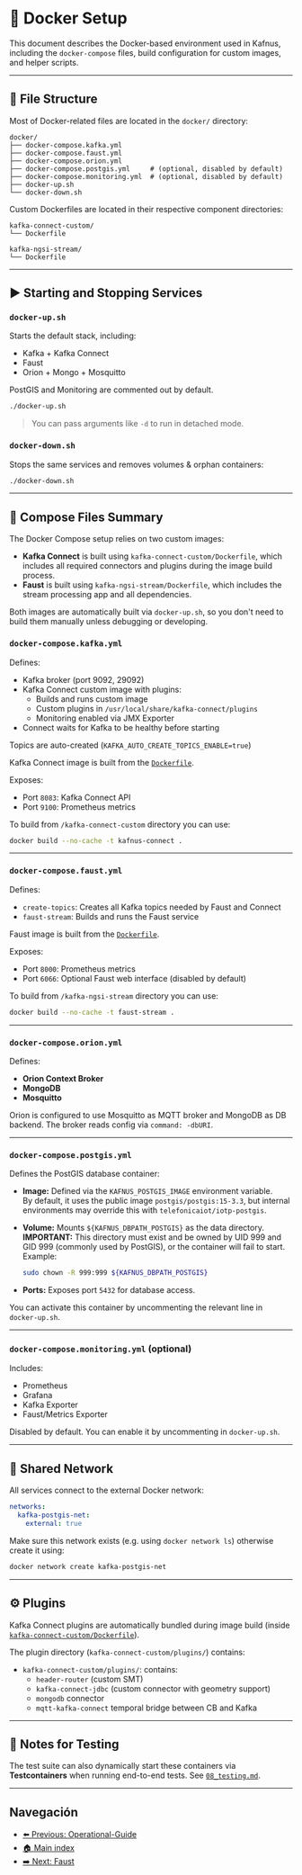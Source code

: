 # 🐳 Docker Setup

This document describes the Docker-based environment used in Kafnus, including the `docker-compose` files, build configuration for custom images, and helper scripts.

---

## 📁 File Structure

Most of Docker-related files are located in the `docker/` directory:

```plaintext
docker/
├── docker-compose.kafka.yml
├── docker-compose.faust.yml
├── docker-compose.orion.yml
├── docker-compose.postgis.yml     # (optional, disabled by default)
├── docker-compose.monitoring.yml  # (optional, disabled by default)
├── docker-up.sh
└── docker-down.sh
```

Custom Dockerfiles are located in their respective component directories:

```plaintext
kafka-connect-custom/
└── Dockerfile

kafka-ngsi-stream/
└── Dockerfile
```

---

## ▶️ Starting and Stopping Services

### `docker-up.sh`

Starts the default stack, including:

- Kafka + Kafka Connect
- Faust
- Orion + Mongo + Mosquitto

PostGIS and Monitoring are commented out by default.

```bash
./docker-up.sh
```

> You can pass arguments like `-d` to run in detached mode.


### `docker-down.sh`

Stops the same services and removes volumes & orphan containers:

```bash
./docker-down.sh
```

---

## 🧱 Compose Files Summary

The Docker Compose setup relies on two custom images:

- **Kafka Connect** is built using `kafka-connect-custom/Dockerfile`, which includes all required connectors and plugins during the image build process.
- **Faust** is built using `kafka-ngsi-stream/Dockerfile`, which includes the stream processing app and all dependencies.

Both images are automatically built via `docker-up.sh`, so you don't need to build them manually unless debugging or developing.


### `docker-compose.kafka.yml`

Defines:

- Kafka broker (port 9092, 29092)
- Kafka Connect custom image with plugins:
  - Builds and runs custom image
  - Custom plugins in `/usr/local/share/kafka-connect/plugins`
  - Monitoring enabled via JMX Exporter
- Connect waits for Kafka to be healthy before starting

Topics are auto-created (`KAFKA_AUTO_CREATE_TOPICS_ENABLE=true`)

Kafka Connect image is built from the [`Dockerfile`](../kafka-connect-custom/Dockerfile).

Exposes:
- Port `8083`: Kafka Connect API
- Port `9100`: Prometheus metrics

To build from `/kafka-connect-custom` directory you can use:

```bash
docker build --no-cache -t kafnus-connect .
```

---

### `docker-compose.faust.yml`

Defines:

- `create-topics`: Creates all Kafka topics needed by Faust and Connect
- `faust-stream`: Builds and runs the Faust service

Faust image is built from the [`Dockerfile`](../kafka-ngsi-stream/Dockerfile).

Exposes:
- Port `8000`: Prometheus metrics
- Port `6066`: Optional Faust web interface (disabled by default)

To build from `/kafka-ngsi-stream` directory you can use:

```bash
docker build --no-cache -t faust-stream .
```

---

### `docker-compose.orion.yml`

Defines:

- **Orion Context Broker**
- **MongoDB**
- **Mosquitto**

Orion is configured to use Mosquitto as MQTT broker and MongoDB as DB backend. The broker reads config via `command: -dbURI`.

---

### `docker-compose.postgis.yml`

Defines the PostGIS database container:

- **Image:** Defined via the `KAFNUS_POSTGIS_IMAGE` environment variable.  
  By default, it uses the public image `postgis/postgis:15-3.3`, but internal environments may override this with `telefonicaiot/iotp-postgis`.

- **Volume:** Mounts `${KAFNUS_DBPATH_POSTGIS}` as the data directory.  
  **IMPORTANT:** This directory must exist and be owned by UID 999 and GID 999 (commonly used by PostGIS), or the container will fail to start.  
  Example:
  ```bash
  sudo chown -R 999:999 ${KAFNUS_DBPATH_POSTGIS}
  ```

- **Ports:** Exposes port `5432` for database access.

You can activate this container by uncommenting the relevant line in `docker-up.sh`.

---

### `docker-compose.monitoring.yml` (optional)

Includes:

- Prometheus
- Grafana
- Kafka Exporter
- Faust/Metrics Exporter

Disabled by default. You can enable it by uncommenting in `docker-up.sh`.

---

## 🔗 Shared Network

All services connect to the external Docker network:

```yaml
networks:
  kafka-postgis-net:
    external: true
```

Make sure this network exists (e.g. using `docker network ls`) otherwise create it using:

```bash
docker network create kafka-postgis-net
```

---

## ⚙️ Plugins

Kafka Connect plugins are automatically bundled during image build (inside [`kafka-connect-custom/Dockerfile`](/kafka-connect-custom/Dockerfile)).

The plugin directory (`kafka-connect-custom/plugins/`) contains:

- `kafka-connect-custom/plugins/`: contains:
  - `header-router` (custom SMT)
  - `kafka-connect-jdbc` (custom connector with geometry support)
  - `mongodb` connector
  - `mqtt-kafka-connect` temporal bridge between CB and Kafka

---

## 🧪 Notes for Testing

The test suite can also dynamically start these containers via **Testcontainers** when running end-to-end tests. See [`08_testing.md`](doc/08_testing.md).

---

## Navegación

- [⬅️ Previous: Operational-Guide](/doc/03_operational_guide.md)
- [🏠 Main index](../README.md#documentation)
- [➡️ Next: Faust](/doc/05_faust.md)